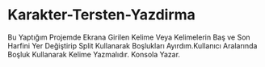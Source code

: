 # Karakter-Tersten-Yazdirma
Bu Yaptığım Projemde Ekrana Girilen Kelime Veya Kelimelerin Baş ve Son Harfini Yer Değiştirip Split Kullanarak Boşlukları Ayırdım.Kullanıcı Aralarında Boşluk Kullanarak Kelime Yazmalıdır.
Konsola Yazar.
